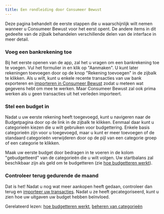 ```yaml
---
title: Een rondleiding door Consumeer Bewust
---
```


Deze pagina behandelt de eerste stappen die u waarschijnlijk wilt nemen wanneer u Consumeer Bewust voor het eerst opent. De andere items in dit gedeelte van de zijbalk behandelen verschillende delen van de interface in meer detail.

### Voeg een bankrekening toe

Bij het eerste openen van de app, zal het u vragen om een bankrekening toe te voegen. Vul het formulier in en klik op "Aanmaken". U kunt later rekeningen toevoegen door op de knop "Rekening toevoegen" in de zijbalk te klikken. Als u wilt, kunt u enkele recente transacties van uw bank exporteren en [importeren in Consumeer Bewust](../transactions/importing.md) zodat u meteen wat gegevens hebt om mee te werken. Maar Consumeer Bewust zal ook prima werken als u geen transacties uit het verleden importeert.

### Stel een budget in

Nadat u uw eerste rekening heeft toegevoegd, kunt u navigeren naar de Budgetpagina door op de link in de zijbalk te klikken. Eenmaal daar kunt u categorieën kiezen die u wilt gebruiken voor budgettering. Enkele basis categorieën zijn voor u toegevoegd, maar u kunt er meer toevoegen of de standaard categorieën verwijderen door op de pijl van een categorie groep of een categorie te klikken.

Maak uw eerste budget door bedragen in te voeren in de kolom "gebudgetteerd" van de categorieën die u wilt volgen. Uw startbalans zal beschikbaar zijn als geld om te budgetteren (zie [hoe budgetteren werkt](../budgeting/index.md)).

### Controleer terug gedurende de maand

Dat is het! Nadat u nog wat meer aankopen heeft gedaan, controleer dan terug en [importeer uw transacties](../transactions/importing.md). Nadat u ze heeft gecategoriseerd, kunt u zien hoe uw uitgaven uw budget hebben beïnvloed.

Gerelateerd lezen: [hoe budgetteren werkt](../budgeting/index.md), [beheren van categorieën](../budgeting/categories.md)
